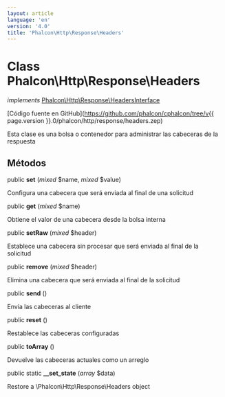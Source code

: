 ```yaml
---
layout: article
language: 'en'
version: '4.0'
title: 'Phalcon\Http\Response\Headers'
---
```

# Class **Phalcon\Http\Response\Headers**

*implements* [Phalcon\Http\Response\HeadersInterface](Phalcon_Http_Response_HeadersInterface)

[Código fuente en GitHub](https://github.com/phalcon/cphalcon/tree/v{{ page.version }}.0/phalcon/http/response/headers.zep)

Esta clase es una bolsa o contenedor para administrar las cabeceras de la respuesta

## Métodos

public **set** (*mixed* $name, *mixed* $value)

Configura una cabecera que será enviada al final de una solicitud

public **get** (*mixed* $name)

Obtiene el valor de una cabecera desde la bolsa interna

public **setRaw** (*mixed* $header)

Establece una cabecera sin procesar que será enviada al final de la solicitud

public **remove** (*mixed* $header)

Elimina una cabecera que será enviada al final de la solicitud

public **send** ()

Envía las cabeceras al cliente

public **reset** ()

Restablece las cabeceras configuradas

public **toArray** ()

Devuelve las cabeceras actuales como un arreglo

public static **__set_state** (*array* $data)

Restore a \Phalcon\Http\Response\Headers object